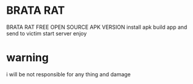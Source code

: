 # BRATA RAT
BRATA RAT FREE OPEN SOURCE APK VERSION
install apk build app and send to victim start server enjoy
# warning
i will be not responsible for any thing and damage
